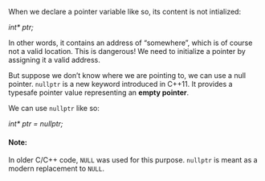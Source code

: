 When we declare a pointer variable like so, its content is not intialized:

_int* ptr;_

In other words, it contains an address of “somewhere”, which is of course not a valid location. This is dangerous! We need to initialize a pointer by assigning it a valid address.

But suppose we don’t know where we are pointing to, we can use a null pointer.
`nullptr` is a new keyword introduced in C++11. It provides a typesafe pointer value representing an **empty pointer**.

We can use `nullptr` like so:

_int* ptr = nullptr;_

#### Note: 
In older C/C++ code, `NULL` was used for this purpose. `nullptr` is meant as a modern replacement to `NULL`.
